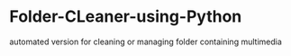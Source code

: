 # Folder-CLeaner-using-Python
automated version for cleaning or managing folder containing multimedia

